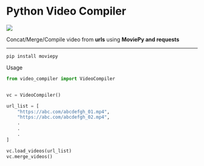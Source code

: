# Python Video Compiler
[![](https://img.shields.io/badge/Python-MoviePy-blue)](https://pypi.org/project/moviepy/)

Concat/Merge/Compile video from **urls** using **MoviePy and requests**
<hr>

```
pip install moviepy
```
Usage
```python
from video_compiler import VideoCompiler


vc = VideoCompiler()

url_list = [
    "https://abc.com/abcdefgh_01.mp4",
    "https://abc.com/abcdefgh_02.mp4",
    .
    .
    .
]

vc.load_videos(url_list)
vc.merge_videos()
```
